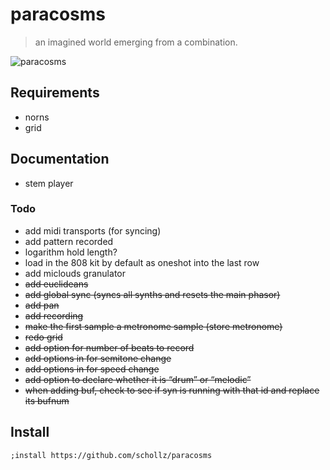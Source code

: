 # paracosms

> an imagined world emerging from a combination.

![paracosms](https://schollz.com/img/dali.png)

## Requirements

- norns
- grid

## Documentation

- stem player

### Todo

- add midi transports (for syncing)
- add pattern recorded
- logarithm hold length?
- load in the 808 kit by default as oneshot into the last row
- add miclouds granulator
- ~~add euclideans~~
- ~~add global sync (syncs all synths and resets the main phasor)~~
- ~~add pan~~
- ~~add recording~~
- ~~make the first sample a metronome sample (store metronome)~~
- ~~redo grid~~
- ~~add option for number of beats to record~~
- ~~add options in for semitone change~~
- ~~add options in for speed change~~
- ~~add option to declare whether it is “drum” or “melodic”~~
- ~~when adding buf, check to see if syn is running with that id and replace its bufnum~~


## Install

```
;install https://github.com/schollz/paracosms
```
